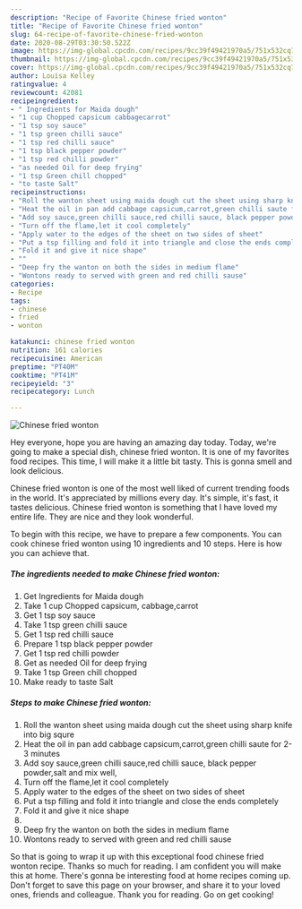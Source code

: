 ```yaml
---
description: "Recipe of Favorite Chinese fried wonton"
title: "Recipe of Favorite Chinese fried wonton"
slug: 64-recipe-of-favorite-chinese-fried-wonton
date: 2020-08-29T03:30:50.522Z
image: https://img-global.cpcdn.com/recipes/9cc39f49421970a5/751x532cq70/chinese-fried-wonton-recipe-main-photo.jpg
thumbnail: https://img-global.cpcdn.com/recipes/9cc39f49421970a5/751x532cq70/chinese-fried-wonton-recipe-main-photo.jpg
cover: https://img-global.cpcdn.com/recipes/9cc39f49421970a5/751x532cq70/chinese-fried-wonton-recipe-main-photo.jpg
author: Louisa Kelley
ratingvalue: 4
reviewcount: 42081
recipeingredient:
- " Ingredients for Maida dough"
- "1 cup Chopped capsicum cabbagecarrot"
- "1 tsp soy sauce"
- "1 tsp green chilli sauce"
- "1 tsp red chilli sauce"
- "1 tsp black pepper powder"
- "1 tsp red chilli powder"
- "as needed Oil for deep frying"
- "1 tsp Green chill chopped"
- "to taste Salt"
recipeinstructions:
- "Roll the wanton sheet using maida dough cut the sheet using sharp knife into big squre"
- "Heat the oil in pan add cabbage capsicum,carrot,green chilli saute for 2-3 minutes"
- "Add soy sauce,green chilli sauce,red chilli sauce, black pepper powder,salt and mix well,"
- "Turn off the flame,let it cool completely"
- "Apply water to the edges of the sheet on two sides of sheet"
- "Put a tsp filling and fold it into triangle and close the ends completely"
- "Fold it and give it nice shape"
- ""
- "Deep fry the wanton on both the sides in medium flame"
- "Wontons ready to served with green and red chilli sause"
categories:
- Recipe
tags:
- chinese
- fried
- wonton

katakunci: chinese fried wonton 
nutrition: 161 calories
recipecuisine: American
preptime: "PT40M"
cooktime: "PT41M"
recipeyield: "3"
recipecategory: Lunch

---
```



![Chinese fried wonton](https://img-global.cpcdn.com/recipes/9cc39f49421970a5/751x532cq70/chinese-fried-wonton-recipe-main-photo.jpg)

Hey everyone, hope you are having an amazing day today. Today, we're going to make a special dish, chinese fried wonton. It is one of my favorites food recipes. This time, I will make it a little bit tasty. This is gonna smell and look delicious.



Chinese fried wonton is one of the most well liked of current trending foods in the world. It's appreciated by millions every day. It's simple, it's fast, it tastes delicious. Chinese fried wonton is something that I have loved my entire life. They are nice and they look wonderful.


To begin with this recipe, we have to prepare a few components. You can cook chinese fried wonton using 10 ingredients and 10 steps. Here is how you can achieve that.

<!--inarticleads1-->

##### The ingredients needed to make Chinese fried wonton:

1. Get  Ingredients for Maida dough
1. Take 1 cup Chopped capsicum, cabbage,carrot
1. Get 1 tsp soy sauce
1. Take 1 tsp green chilli sauce
1. Get 1 tsp red chilli sauce
1. Prepare 1 tsp black pepper powder
1. Get 1 tsp red chilli powder
1. Get as needed Oil for deep frying
1. Take 1 tsp Green chill chopped
1. Make ready to taste Salt




<!--inarticleads2-->

##### Steps to make Chinese fried wonton:

1. Roll the wanton sheet using maida dough cut the sheet using sharp knife into big squre
1. Heat the oil in pan add cabbage capsicum,carrot,green chilli saute for 2-3 minutes
1. Add soy sauce,green chilli sauce,red chilli sauce, black pepper powder,salt and mix well,
1. Turn off the flame,let it cool completely
1. Apply water to the edges of the sheet on two sides of sheet
1. Put a tsp filling and fold it into triangle and close the ends completely
1. Fold it and give it nice shape
1. 
1. Deep fry the wanton on both the sides in medium flame
1. Wontons ready to served with green and red chilli sause




So that is going to wrap it up with this exceptional food chinese fried wonton recipe. Thanks so much for reading. I am confident you will make this at home. There's gonna be interesting food at home recipes coming up. Don't forget to save this page on your browser, and share it to your loved ones, friends and colleague. Thank you for reading. Go on get cooking!
